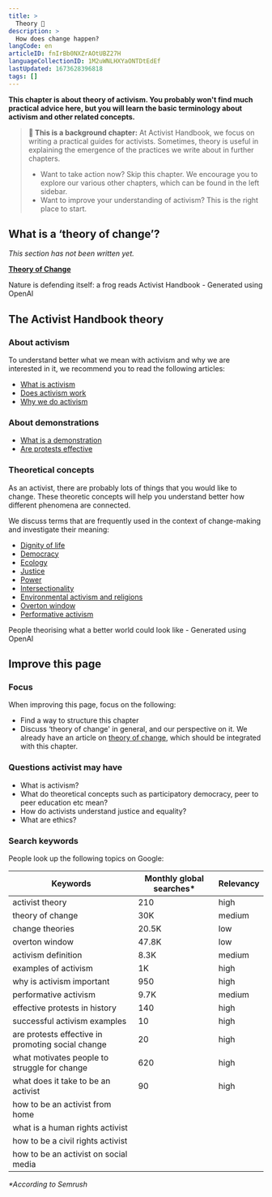 ```yaml
---
title: >
  Theory 📖
description: >
  How does change happen?
langCode: en
articleID: fnIrBb0NXZrAOtUBZ27H
languageCollectionID: 1M2uWNLHXYaONTDtEdEf
lastUpdated: 1673628396818
tags: []
---
```


**This chapter is about theory of activism. You probably won't find much practical advice here, but you will learn the basic terminology about activism and other related concepts.**

> **🧠 This is a background chapter:** At Activist Handbook, we focus on writing a practical guides for activists. Sometimes, theory is useful in explaining the emergence of the practices we write about in further chapters.
> 
> -   Want to take action now? Skip this chapter. We encourage you to explore our various other chapters, which can be found in the left sidebar.
> -   Want to improve your understanding of activism? This is the right place to start.

## What is a ‘theory of change’?

_This section has not been written yet._

[**Theory of Change**](/theory/change)

<div><figcaption>Nature is defending itself: a frog reads Activist Handbook - Generated using OpenAI</figcaption></div>

## The Activist Handbook theory

### About activism

To understand better what we mean with activism and why we are interested in it, we recommend you to read the following articles:

-   [What is activism](what-is-activism)
-   [Does activism work](does-activism-work)
-   [Why we do activism](why-do-activism)

### About demonstrations

-   [What is a demonstration](demonstration)
-   [Are protests effective](are-protests-effective)

### Theoretical concepts

As an activist, there are probably lots of things that you would like to change. These theoretic concepts will help you understand better how different phenomena are connected.

We discuss terms that are frequently used in the context of change-making and investigate their meaning:

-   [Dignity of life](/theory/dignity-of-life)
-   [Democracy](democracy)
-   [Ecology](ecology)
-   [Justice](justice)
-   [Power](power)
-   [Intersectionality](intersectionality)
-   [Environmental activism and religions](/theory/activism_and_religions)
-   [Overton window](overton-window)
-   [Performative activism](performative-activism)

<div><figcaption>People theorising what a better world could look like - Generated using OpenAI</figcaption></div>

## Improve this page

### Focus

When improving this page, focus on the following:

-   Find a way to structure this chapter
-   Discuss ‘theory of change' in general, and our perspective on it. We already have an article on [theory of change](change), which should be integrated with this chapter.

### Questions activist may have

-   What is activism?
-   What do theoretical concepts such as participatory democracy, peer to peer education etc mean?
-   How do activists understand justice and equality?
-   What are ethics?

### Search keywords

People look up the following topics on Google:

<div><table><thead><tr><th>Keywords</th><th>Monthly global searches*</th><th>Relevancy</th></tr></thead><tbody><tr><td>activist theory</td><td>210</td><td>high</td></tr><tr><td>theory of change</td><td>30K</td><td>medium</td></tr><tr><td>change theories</td><td>20.5K</td><td>low</td></tr><tr><td>overton window</td><td>47.8K</td><td>low</td></tr><tr><td><span>activism </span>definition</td><td>8.3K</td><td>medium</td></tr><tr><td>examples of <span>activism</span></td><td><span>1K</span></td><td>high</td></tr><tr><td>why is <span>activism </span>important</td><td>950</td><td>high</td></tr><tr><td>performative <span>activism</span></td><td>9.7K</td><td>medium</td></tr><tr><td>effective protests in history</td><td>140</td><td>high</td></tr><tr><td>successful <span>activism </span>examples</td><td>10</td><td>high</td></tr><tr><td>are protests effective in promoting social change</td><td>20</td><td>high</td></tr><tr><td>what motivates people to struggle for change</td><td>620</td><td>high</td></tr><tr><td>what does it take to be an activist</td><td>90</td><td>high</td></tr><tr><td>how to be an activist from home</td><td></td><td></td></tr><tr><td>what is a human rights activist</td><td></td><td></td></tr><tr><td>how to be a civil rights activist</td><td></td><td></td></tr><tr><td>how to be an activist on social media</td><td></td><td></td></tr></tbody></table></div>

_\*According to Semrush_